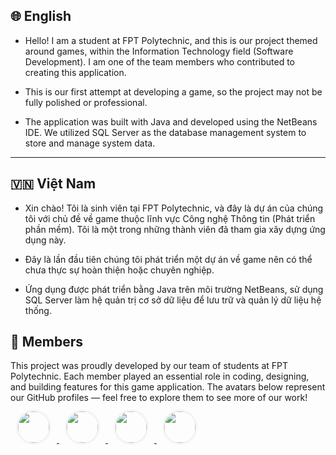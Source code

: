 ## 🌐 English

- Hello! I am a student at FPT Polytechnic, and this is our project themed around games, within the Information Technology field (Software Development). I am one of the team members who contributed to creating this application.

- This is our first attempt at developing a game, so the project may not be fully polished or professional.

- The application was built with Java and developed using the NetBeans IDE. We utilized SQL Server as the database management system to store and manage system data.

---

## 🇻🇳 Việt Nam

- Xin chào! Tôi là sinh viên tại FPT Polytechnic, và đây là dự án của chúng tôi với chủ đề về game thuộc lĩnh vực Công nghệ Thông tin (Phát triển phần mềm). Tôi là một trong những thành viên đã tham gia xây dựng ứng dụng này.

- Đây là lần đầu tiên chúng tôi phát triển một dự án về game nên có thể chưa thực sự hoàn thiện hoặc chuyên nghiệp.

- Ứng dụng được phát triển bằng Java trên môi trường NetBeans, sử dụng SQL Server làm hệ quản trị cơ sở dữ liệu để lưu trữ và quản lý dữ liệu hệ thống.

🌠 Members 
---
This project was proudly developed by our team of students at FPT Polytechnic. Each member played an essential role in coding, designing, and building features for this game application. The avatars below represent our GitHub profiles — feel free to explore them to see more of our work!
<p>
  <a href="https://github.com/jacksonks0104">
    <img src="https://avatars.githubusercontent.com/jacksonks0104" width="50" height="50" style="border-radius:50%; object-fit:cover; margin: 0 12px; box-shadow: 0 0 5px rgba(0,0,0,0.15);" />
  </a>
  <a href="https://github.com/Bill269">
    <img src="https://avatars.githubusercontent.com/Bill269" width="50" height="50" style="border-radius:50%; object-fit:cover; margin: 0 12px; box-shadow: 0 0 5px rgba(0,0,0,0.15);" />
  </a>
  <a href="https://github.com/hoengggg">
    <img src="https://avatars.githubusercontent.com/hoengggg" width="50" height="50" style="border-radius:50%; object-fit:cover; margin: 0 12px; box-shadow: 0 0 5px rgba(0,0,0,0.15);" />
  </a>
  <a href="https://github.com/HOLYSHITBOY-HANDSOME">
    <img src="https://avatars.githubusercontent.com/HOLYSHITBOY-HANDSOME" width="50" height="50" style="border-radius:50%; object-fit:cover; margin: 0 12px; box-shadow: 0 0 5px rgba(0,0,0,0.15);" />
  </a>
</p>
